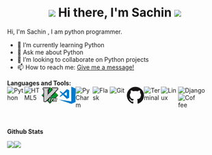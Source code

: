 <h1 align="center">
<img src="https://github.com/blackcater/blackcater/raw/master/images/Hi.gif" height="32" />
Hi there, I'm Sachin
<img src="https://github.com/blackcater/blackcater/raw/master/images/Hi.gif" height="32" />
</h1>


Hi, I'm Sachin , I am python programmer.
- 🌱 I’m currently learning Python
- 💬 Ask me about Python
- 👯 I’m looking to collaborate on Python projects
- 📫 How to reach me: [Give me a message!](http://)



**Languages and Tools:**  
[<img align="left" alt="Python"     width="40px" src="https://devicons.github.io/devicon/devicon.git/icons/python/python-original.svg"                         />](https://www.python.org/)
[<img align="left" alt="HTML5"      width="40px" src="https://img.icons8.com/dusk/64/000000/html-5.png"                           />](https://en.wikipedia.org/wiki/HTML5)
[<img align="left" alt="vim"        width="40px" src="https://raw.githubusercontent.com/github/explore/80688e429a7d4ef2fca1e82350fe8e3517d3494d/topics/vim/vim.png"                               />](https://neovim.io/)
[<img align="left" alt="VSCode"     width="40px" src="https://raw.githubusercontent.com/github/explore/80688e429a7d4ef2fca1e82350fe8e3517d3494d/topics/visual-studio-code/visual-studio-code.png" />](https://code.visualstudio.com/)
[<img align="left" alt="PyCharm"   width="40px" src="https://upload.wikimedia.org/wikipedia/commons/a/a1/PyCharm_Logo.svg"                     />](https://www.jetbrains.com/pycharm/)
[<img align="left" alt="Flask"      width="40px" src="https://www.vectorlogo.zone/logos/pocoo_flask/pocoo_flask-icon.svg"                           />](https://github.com/pallets/flask)
[<img align="left" alt="Git"        width="40px" src="https://www.vectorlogo.zone/logos/git-scm/git-scm-icon.svg"                               />](https://git-scm.com/)
[<img align="left" alt="GitHub"     width="40px" src="https://raw.githubusercontent.com/github/explore/78df643247d429f6cc873026c0622819ad797942/topics/github/github.png"                         />](https://github.com/)
[<img align="left" alt="Terminal"   width="40px" src="https://www.vectorlogo.zone/logos/gnu_bash/gnu_bash-icon.svg"                     />](https://github.com/topics/terminal)
[<img align="left" alt="Linux"   width="40px" src="https://devicons.github.io/devicon/devicon.git/icons/linux/linux-original.svg"                     />](https://www.linux.org/)
[<img align="left" alt="Django"   width="80px" src="https://static.djangoproject.com/img/logos/django-logo-negative.svg"                     />](https://www.djangoproject.com/)
[<img align="left" alt="Coffee"   width="40px" src="https://img.icons8.com/dusk/64/000000/cafe.png"                     />]()

<br />
<br />
<br />
<br />

**Github Stats**

<img align="left" src="https://github-readme-stats.vercel.app/api?username=Shivansh-007&count_private=true&show_icons=true&hide_border=true"/>

<img align="left" src="https://github-readme-stats.vercel.app/api/top-langs/?username=Shivansh-007&layout=compact&card_width=250&hide_border=true"/>
